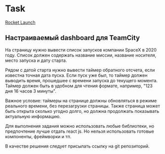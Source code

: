 # Task
[Rocket Launch](https://fahredof.github.io/rocket-launch/)
## Настраиваемый dashboard для TeamCity

На страницу нужно вывести список запусков компании SpaceX в 2020 году. Список должен 
содержать название миссии, название носителя, место запуска и дату старта.

Рядом с датой старта нужно вывести таймер обратного отсчета, если известна точная дата пуска. Если пуск уже был, то 
таймер должен выводить время, прошедшее с времени запуска до текущего момента. Таймер должен быть в удобном для чтения 
формате, например, "123 дня 16 часов 3 минуты".

Важное условие: таймеры на странице должны обновляться в режиме реального времени, без перезагрузки страницы. Также 
страница может быть открыта сколько угодно долго, но должна продолжать показывать актуальную информацию.

Для выполнения задания можно использовать любые библиотеки, но предпочтение лучше отдать react js. Но нельзя 
использовать готовые компоненты, фреймворки и тп.

В качестве решения следует присылать ссылку на git репозиторий.